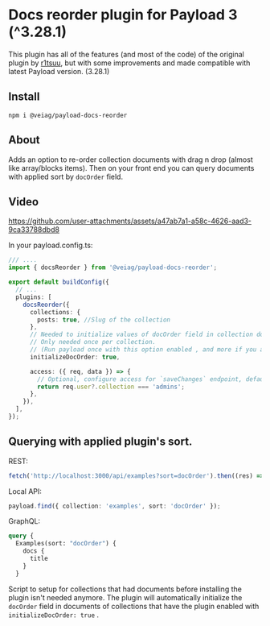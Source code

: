 # Docs reorder plugin for Payload 3 (^3.28.1)

This plugin has all of the features (and most of the code) of the original plugin by [r1tsuu](https://github.com/r1tsuu/payload-enchants), but with some improvements and made compatible with latest Payload version. (3.28.1)

## Install

`npm i @veiag/payload-docs-reorder`

## About

Adds an option to re-order collection documents with drag n drop (almost like array/blocks items). Then on your front end you can query documents with applied sort by `docOrder` field.

## Video

https://github.com/user-attachments/assets/a47ab7a1-a58c-4626-aad3-9ca33788dbd8



In your payload.config.ts:

```ts
/// ....
import { docsReorder } from '@veiag/payload-docs-reorder';

export default buildConfig({
  // ...
  plugins: [
    docsReorder({
      collections: {
        posts: true, //Slug of the collection
      },
      // Needed to initialize values of docOrder field in collection documents.
      // Only needed once per collection. 
      // (Run payload once with this option enabled , and more if you add new collection)
      initializeDocOrder: true,

      access: ({ req, data }) => {
        // Optional, configure access for `saveChanges` endpoint, default: Boolean(req.user)
        return req.user?.collection === 'admins';
      },
    }),
  ],
});
```

## Querying with applied plugin's sort.

REST:

```ts
fetch('http://localhost:3000/api/examples?sort=docOrder').then((res) => res.json());
```

Local API:

```ts
payload.find({ collection: 'examples', sort: 'docOrder' });
```

GraphQL:

```graphql
query {
  Examples(sort: "docOrder") {
    docs {
      title
    }
  }

```

Script to setup for collections that had documents before installing the plugin isn't needed anymore. The plugin will automatically initialize the `docOrder` field in documents of collections that have the plugin enabled with `initializeDocOrder: true` .
